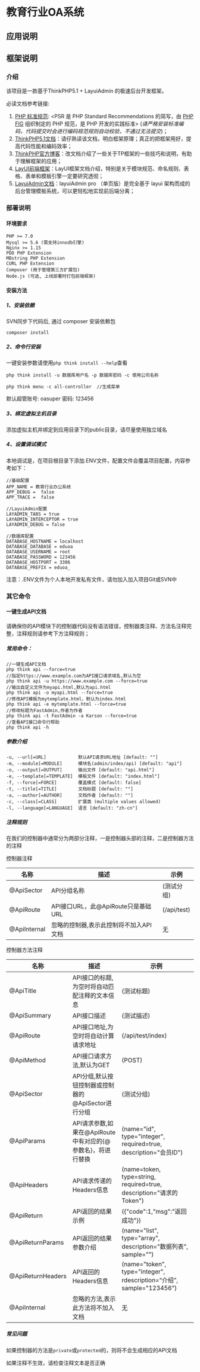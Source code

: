 # 教育行业OA系统

## 应用说明



## 框架说明

### 介绍

该项目是一款基于ThinkPHP5.1 + LayuiAdmin 的极速后台开发框架。

必读文档参考链接:

1. [PHP 标准规范](https://psr.phphub.org): <PSR 是 PHP Standard Recommendations 的简写，由 [PHP FIG](https://github.com/php-fig) 组织制定的 PHP 规范，是 PHP 开发的实践标准> (*请严格安装标准编码，代码提交时会进行编码规范规则自动校验，不通过无法提交*)；
2. [ThinkPHP5.1文档](https://www.kancloud.cn/manual/thinkphp5_1)：请仔熟读该文档，明白框架原理；真正的把框架用好，提高代码性能和编码效率；
3. [ThinkPHP官方博客](https://blog.thinkphp.cn/)：改文档介绍了一些关于TP框架的一些技巧和说明，有助于理解框架的应用；
4. [LayUI前端框架](https://www.layui.com/doc/)：LayUI框架文档介绍，特别是关于模块规范、命名规则、表格、表单和模板引擎一定要研究透彻；
5. [LayuiAdmin文档](https://fly.layui.com/docs/5/#quickstart)：layuiAdmin pro （单页版）是完全基于 layui 架构而成的后台管理模板系统，可以更轻松地实现前后端分离；

### 部署说明

#### 环境要求

```
PHP >= 7.0
Mysql >= 5.6 (需支持innodb引擎)
Nginx >= 1.15
PDO PHP Extension
MBstring PHP Extension
CURL PHP Extension
Composer (用于管理第三方扩展包)
Node.js (可选, 上线部署时打包前端框架)
```

#### 安装方法

##### 1、安装依赖

SVN同步下代码后,  通过 composer 安装依赖包

```
composer install
```

##### 2、命令行安装

一键安装参数请使用`php think install --help`查看

```
php think install -u 数据库用户名 -p 数据库密码 -c 使用公司名称
```

```
php think menu -c all-controller  //生成菜单
```

默认超管账号: oasuper 密码: 123456

##### 3、绑定虚拟主机目录

添加虚拟主机并绑定到应用目录下的public目录，请尽量使用独立域名

##### 4、设置调试模式

本地调试是，在项目根目录下添加.ENV文件，配置文件会覆盖项目配置，内容参考如下：

```
//基础配置
APP_NAME = 教育行业办公系统
APP_DEBUG =  false
APP_TRACE =  false

//LayuiAdmin配置
LAYADMIN_TABS = true
LAYADMIN_INTERCEPTOR = true
LAYADMIN_DEBUG = false

//数据库配置
DATABASE_HOSTNAME = localhost
DATABASE_DATABASE = eduoa
DATABASE_USERNAME = root
DATABASE_PASSWORD = 123456
DATABASE_HOSTPORT = 3306
DATABASE_PREFIX = eduoa_
```

注意：.ENV文件为个人本地开发私有文件，请勿加入加入项目Git或SVN中



### 其它命令

#### 一键生成API文档

请确保你的API模块下的控制器代码没有语法错误，控制器类注释、方法名注释完整，注释规则请参考下方注释规则；

##### 常用命令：

```
//一键生成API文档
php think api --force=true
//指定https://www.example.com为API接口请求域名,默认为空
php think api -u https://www.example.com --force=true
//输出自定义文件为myapi.html,默认为api.html
php think api -o myapi.html --force=true
//修改API模板为mytemplate.html，默认为index.html
php think api -e mytemplate.html --force=true
//修改标题为FastAdmin,作者为作者
php think api -t FastAdmin -a Karson --force=true
//查看API接口命令行帮助
php think api -h
```

##### 参数介绍

```
-u, --url[=URL]            默认API请求URL地址 [default: ""]
-m, --module[=MODULE]      模块名(admin/index/api) [default: "api"]
-o, --output[=OUTPUT]      输出文件 [default: "api.html"]
-e, --template[=TEMPLATE]  模板文件 [default: "index.html"]
-f, --force[=FORCE]        覆盖模式 [default: false]
-t, --title[=TITLE]        文档标题 [default: ""]
-a, --author[=AUTHOR]      文档作者 [default: ""]
-c, --class[=CLASS]        扩展类 (multiple values allowed)
-l, --language[=LANGUAGE]  语言 [default: "zh-cn"]
```

##### 注释规则

在我们的控制器中通常分为两部分注释，一是控制器头部的注释，二是控制器方法的注释

控制器注释

| 名称         | 描述                                   | 示例        |
| ------------ | -------------------------------------- | ----------- |
| @ApiSector   | API分组名称                            | (测试分组)  |
| @ApiRoute    | API接口URL，此@ApiRoute只是基础URL     | (/api/test) |
| @ApiInternal | 忽略的控制器,表示此控制将不加入API文档 | 无          |

控制器方法注释

| 名称              | 描述                                                       | 示例                                                         |
| ----------------- | ---------------------------------------------------------- | ------------------------------------------------------------ |
| @ApiTitle         | API接口的标题,为空时将自动匹配注释的文本信息               | (测试标题)                                                   |
| @ApiSummary       | API接口描述                                                | (测试描述)                                                   |
| @ApiRoute         | API接口地址,为空时将自动计算请求地址                       | (/api/test/index)                                            |
| @ApiMethod        | API接口请求方法,默认为GET                                  | (POST)                                                       |
| @ApiSector        | API分组,默认按钮控制器或控制器的@ApiSector进行分组         | (测试分组)                                                   |
| @ApiParams        | API请求参数,如果在@ApiRoute中有对应的{@参数名}，将进行替换 | (name="id", type="integer", required=true, description="会员ID") |
| @ApiHeaders       | API请求传递的Headers信息                                   | (name=token, type=string, required=true, description="请求的Token") |
| @ApiReturn        | API返回的结果示例                                          | ({"code":1,"msg":"返回成功"})                                |
| @ApiReturnParams  | API返回的结果参数介绍                                      | (name="list", type="array", description="数据列表", sample="") |
| @ApiReturnHeaders | API返回的Headers信息                                       | (name="token", type="integer", rdescription=“介绍”, sample="123456") |
| @ApiInternal      | 忽略的方法,表示此方法将不加入文档                          | 无                                                           |

##### 常见问题

如果控制器的方法是`private`或`protected`的，则将不会生成相应的API文档

如果注释不生效，请检查注释文本是否正确